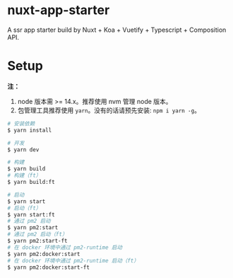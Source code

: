 # nuxt-app-starter
A ssr app starter build by Nuxt + Koa + Vuetify + Typescript + Composition API.

# Setup

**注：** 

1. node 版本需 >= 14.x。推荐使用 nvm 管理 node 版本。
2. 包管理工具推荐使用 `yarn`。没有的话请预先安装: `npm i yarn -g`。


``` zsh
# 安装依赖
$ yarn install

# 开发
$ yarn dev

# 构建
$ yarn build
# 构建（ft）
$ yarn build:ft

# 启动
$ yarn start
# 启动（ft）
$ yarn start:ft
# 通过 pm2 启动
$ yarn pm2:start
# 通过 pm2 启动（ft）
$ yarn pm2:start-ft
# 在 docker 环境中通过 pm2-runtime 启动
$ yarn pm2:docker:start
# 在 docker 环境中通过 pm2-runtime 启动（ft）
$ yarn pm2:docker:start-ft

```


